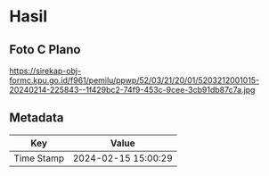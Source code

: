 # Hasil

## Foto C Plano

https://sirekap-obj-formc.kpu.go.id/f961/pemilu/ppwp/52/03/21/20/01/5203212001015-20240214-225843--1f429bc2-74f9-453c-9cee-3cb91db87c7a.jpg


## Metadata

| Key        | Value               |
| ---------- | ------------------- |
| Time Stamp | 2024-02-15 15:00:29 |



